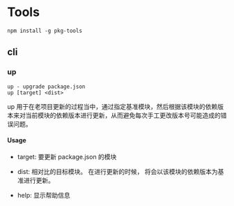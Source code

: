# Tools

`npm install -g pkg-tools`

## cli

### up

```
up - upgrade package.json
up [target] <dist>
```
up 用于在老项目更新的过程当中，通过指定基准模块，然后根据该模块的依赖版本来对当前模块的依赖版本进行更新，从而避免每次手工更改版本号可能造成的错误问题。

#### Usage

* target: 要更新 package.json 的模块

* dist:   相对比的目标模块。 在进行更新的时候， 将会以该模块的依赖版本为基准进行更新。

* help:   显示帮助信息
